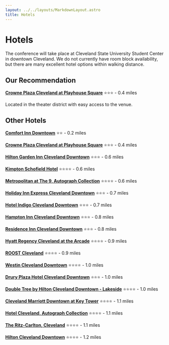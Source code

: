 ```yaml
---
layout: ../../layouts/MarkdownLayout.astro
title: Hotels
---
```


# Hotels

The conference will take place at Cleveland State University Student Center in downtown Cleveland. We do not currently have room block availability, but there are many excellent hotel options within walking distance.

## Our Recommendation

**[Crowne Plaza Cleveland at Playhouse Square](https://www.ihg.com/crowneplaza/hotels/us/en/cleveland/cleps/hoteldetail)** ⭐⭐⭐ - 0.4 miles

Located in the theater district with easy access to the venue.

## Other Hotels

**[Comfort Inn Downtown](https://www.choicehotels.com/ohio/cleveland/comfort-inn-hotels/oh167)** ⭐⭐ - 0.2 miles

**[Crowne Plaza Cleveland at Playhouse Square](https://www.ihg.com/crowneplaza/hotels/us/en/cleveland/cleps/hoteldetail)** ⭐⭐⭐ - 0.4 miles

**[Hilton Garden Inn Cleveland Downtown](https://www.hilton.com/en/hotels/clegwgi-hilton-garden-inn-cleveland-downtown/)** ⭐⭐⭐ - 0.6 miles

**[Kimpton Schofield Hotel](https://www.theschofieldhotel.com/)** ⭐⭐⭐⭐ - 0.6 miles

**[Metropolitan at The 9, Autograph Collection](https://www.marriott.com/en-us/hotels/cleak-metropolitan-at-the-9-autograph-collection/overview/)** ⭐⭐⭐⭐ - 0.6 miles

**[Holiday Inn Express Cleveland Downtown](https://www.ihg.com/holidayinnexpress/hotels/us/en/cleveland/cleoh/hoteldetail)** ⭐⭐⭐ - 0.7 miles

**[Hotel Indigo Cleveland Downtown](https://www.ihg.com/hotelindigo/hotels/us/en/cleveland/clehr/hoteldetail)** ⭐⭐⭐ - 0.7 miles

**[Hampton Inn Cleveland Downtown](https://www.hilton.com/en/hotels/cledthx-hampton-cleveland-downtown/)** ⭐⭐⭐ - 0.8 miles

**[Residence Inn Cleveland Downtown](https://www.marriott.com/en-us/hotels/cleri-residence-inn-cleveland-downtown/overview/)** ⭐⭐⭐ - 0.8 miles

**[Hyatt Regency Cleveland at the Arcade](https://www.hyatt.com/hyatt-regency/en-US/clerc-hyatt-regency-cleveland-at-the-arcade)** ⭐⭐⭐⭐ - 0.9 miles

**[ROOST Cleveland](https://www.myroost.com/extended-stay-hotel-cleveland-ohio)** ⭐⭐⭐⭐ - 0.9 miles

**[Westin Cleveland Downtown](https://www.marriott.com/en-us/hotels/clewi-the-westin-cleveland-downtown/)** ⭐⭐⭐⭐ - 1.0 miles

**[Drury Plaza Hotel Cleveland Downtown](https://www.druryhotels.com/locations/cleveland-oh/drury-plaza-hotel-cleveland-downtown)** ⭐⭐⭐ - 1.0 miles

**[Double Tree by Hilton Cleveland Downtown - Lakeside](https://www.hilton.com/en/hotels/clelsdt-doubletree-cleveland-downtown-lakeside/)** ⭐⭐⭐⭐ - 1.0 miles

**[Cleveland Marriott Downtown at Key Tower](https://www.marriott.com/en-us/hotels/clesc-cleveland-marriott-downtown-at-key-tower/)** ⭐⭐⭐⭐ - 1.1 miles

**[Hotel Cleveland, Autograph Collection](https://www.marriott.com/en-us/hotels/cledk-hotel-cleveland-autograph-collection/overview/)** ⭐⭐⭐⭐ - 1.1 miles

**[The Ritz-Carlton, Cleveland](https://www.ritzcarlton.com/en/hotels/clerz-the-ritz-carlton-cleveland/overview/)** ⭐⭐⭐⭐ - 1.1 miles

**[Hilton Cleveland Downtown](https://www.hilton.com/en/hotels/cledohh-hilton-cleveland-downtown/)** ⭐⭐⭐⭐ - 1.2 miles

